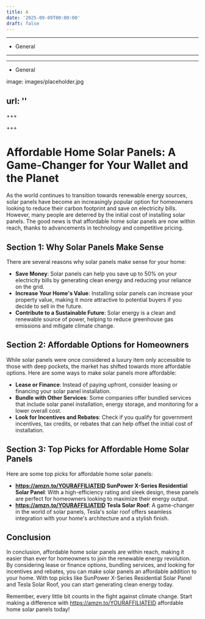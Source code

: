 ```yaml
---
title: A
date: '2025-09-09T00:00:00'
draft: false
---
```


---




- General
---

---

- General

image: images/placeholder.jpg

url: ''
---

+++





+++





**Affordable Home Solar Panels: A Game-Changer for Your Wallet and the Planet**
=====================================

As the world continues to transition towards renewable energy sources, solar panels have become an increasingly popular option for homeowners looking to reduce their carbon footprint and save on electricity bills. However, many people are deterred by the initial cost of installing solar panels. The good news is that affordable home solar panels are now within reach, thanks to advancements in technology and competitive pricing.

**Section 1: Why Solar Panels Make Sense**
-----------------------------------------

There are several reasons why solar panels make sense for your home:

* **Save Money**: Solar panels can help you save up to 50% on your electricity bills by generating clean energy and reducing your reliance on the grid.
* **Increase Your Home's Value**: Installing solar panels can increase your property value, making it more attractive to potential buyers if you decide to sell in the future.
* **Contribute to a Sustainable Future**: Solar energy is a clean and renewable source of power, helping to reduce greenhouse gas emissions and mitigate climate change.

**Section 2: Affordable Options for Homeowners**
---------------------------------------------

While solar panels were once considered a luxury item only accessible to those with deep pockets, the market has shifted towards more affordable options. Here are some ways to make solar panels more affordable:

* **Lease or Finance**: Instead of paying upfront, consider leasing or financing your solar panel installation.
* **Bundle with Other Services**: Some companies offer bundled services that include solar panel installation, energy storage, and monitoring for a lower overall cost.
* **Look for Incentives and Rebates**: Check if you qualify for government incentives, tax credits, or rebates that can help offset the initial cost of installation.

**Section 3: Top Picks for Affordable Home Solar Panels**
---------------------------------------------------

Here are some top picks for affordable home solar panels:

* **https://amzn.to/YOURAFFILIATEID SunPower X-Series Residential Solar Panel**: With a high-efficiency rating and sleek design, these panels are perfect for homeowners looking to maximize their energy output.
* **https://amzn.to/YOURAFFILIATEID Tesla Solar Roof**: A game-changer in the world of solar panels, Tesla's solar roof offers seamless integration with your home's architecture and a stylish finish.

**Conclusion**
----------

In conclusion, affordable home solar panels are within reach, making it easier than ever for homeowners to join the renewable energy revolution. By considering lease or finance options, bundling services, and looking for incentives and rebates, you can make solar panels an affordable addition to your home. With top picks like SunPower X-Series Residential Solar Panel and Tesla Solar Roof, you can start generating clean energy today.

Remember, every little bit counts in the fight against climate change. Start making a difference with https://amzn.to/YOURAFFILIATEID affordable home solar panels today!